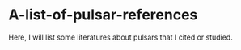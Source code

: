 # A-list-of-pulsar-references
Here, I will list some literatures about pulsars that I cited or studied.
